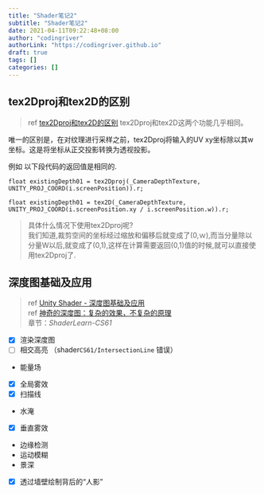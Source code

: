 ```yaml
---
title: "Shader笔记2"
subtitle: "Shader笔记2"
date: 2021-04-11T09:22:48+08:00
author: "codingriver"
authorLink: "https://codingriver.github.io"
draft: true
tags: []
categories: []
---
```


<!--more-->

## tex2Dproj和tex2D的区别
> ref [tex2Dproj和tex2D的区别](https://zhuanlan.zhihu.com/p/107627483)
tex2Dproj和tex2D这两个功能几乎相同。

唯一的区别是，在对纹理进行采样之前，tex2Dproj将输入的UV xy坐标除以其w坐标。这是将坐标从正交投影转换为透视投影。

例如 以下段代码的返回值是相同的.

`float existingDepth01 = tex2Dproj(_CameraDepthTexture, UNITY_PROJ_COORD(i.screenPosition)).r;`


`float existingDepth01 = tex2D(_CameraDepthTexture, UNITY_PROJ_COORD(i.screenPosition.xy / i.screenPosition.w)).r;`


>具体什么情况下使用tex2Dproj呢?  
>我们知道,裁剪空间的坐标经过缩放和偏移后就变成了(0,ｗ),而当分量除以分量W以后,就变成了(0,1),这样在计算需要返回(0,1)值的时候,就可以直接使用tex2Dproj了.

## 深度图基础及应用
> ref [Unity Shader - 深度图基础及应用](https://www.jianshu.com/p/80a932d1f11e)  
> ref [神奇的深度图：复杂的效果，不复杂的原理](https://zhuanlan.zhihu.com/p/27547127?refer=chenjiadong)  
>  章节：*ShaderLearn-CS61*


- [x] 渲染深度图
- [ ] 相交高亮  （shader`CS61/IntersectionLine` 错误）
- 能量场
- [x] 全局雾效
- [x] 扫描线
- 水淹
- [x] 垂直雾效
- 边缘检测
- 运动模糊
- 景深
- [x] 透过墙壁绘制背后的“人影”
